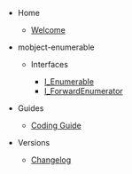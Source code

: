 - Home

  - [Welcome](/)

- mobject-enumerable

  - Interfaces

    - [I_Enumerable](i-enumerable.md)
    - [I_ForwardEnumerator](i-forward-enumerator.md)

- Guides

  - [Coding Guide](https://mobject-dev-team.github.io/mobject-coding-convention/#/)

- Versions

  - [Changelog](changelog.md)
